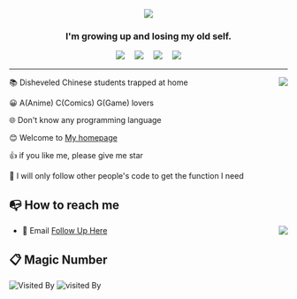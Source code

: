 <div align="center">
 <img src="https://img.picgo.net/2023/01/13/work11705ec647f39a8d.gif"></img>
</div>
<h3 align="center">I'm growing up and losing my old self.</h3>
<div align="center">
  <a href="https://blog.nonly.cn/"><img src="https://img.shields.io/badge/Blog-博客-blue"></a>&emsp;
  <a href="https://space.bilibili.com/205067167"><img src="https://img.shields.io/badge/Bilibili-B%E7%AB%99-ff69b4"></a>&emsp;
  <a href="mailto:admin@nonly.cn"><img src="https://img.shields.io/badge/Email-邮箱-blue"></a>&emsp;
  <img src="https://visitor-badge.glitch.me/badge?page_id=ye-Inon1y">
</div>
<hr>
<a href="https://nonly.cn">
  <img align="right" src="https://github-readme-stats-mu-azure.vercel.app/api?username=1nonly&show_icons=true&theme=default" />
</a>

📚 Disheveled Chinese students trapped at home

😀 A(Anime) C(Comics) G(Game) lovers

🌐 Don't know any programming language

😊 Welcome to [My homepage](https://nonly.cn)

👍 if you like me, please give me star

👀 I will only follow other people's code to get the function I need


## 📭 How to reach me
<img align="right" src="https://github-readme-stats-mu-azure.vercel.app/api/top-langs?username=Inon1y&layout=compact" />

- 📧 Email [Follow Up Here](mailto:admin@nonly.cn)

## 📋 Magic Number

![Visited By](https://count.getloli.com/get/@Inon1y?theme=rule34) ![visited By](https://th.bing.com/th/id/R.beb2c2837db72e15907eef50ee46797b?rik=tjOwile3D50wNw&pid=ImgRaw&r=0)
